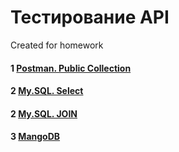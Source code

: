 # Тестирование API

Created for homework
 
#### 1 [Postman. Public Collection](https://www.postman.com/shokerfacex/workspace/my-workspace/collection/35180994-a27f479b-0b0f-4ae8-ac43-92a57a289f2c?action=share&creator=35180994&active-environment=35180994-c3c87c96-a63a-43ea-ae47-b408c343a692)
#### 2 [My.SQL. Select](https://docs.google.com/spreadsheets/d/1ovyWEOKO8-iIm1OUXWsyNrVsY5pGKRH2JKSKxfqWoPQ/edit?usp=sharing)
#### 2 [My.SQL. JOIN](https://docs.google.com/spreadsheets/d/18Umpil2KUDSdPfRvHVamhLMJXEV8piiNuVuabD3lz_Q/edit?usp=sharing)
#### 3 [MangoDB](https://docs.google.com/spreadsheets/d/1KGhUAbxyZZt1fYmzOGA-3HTlmgE1WNGg6oXO_VPCmL8/edit?usp=sharing)
